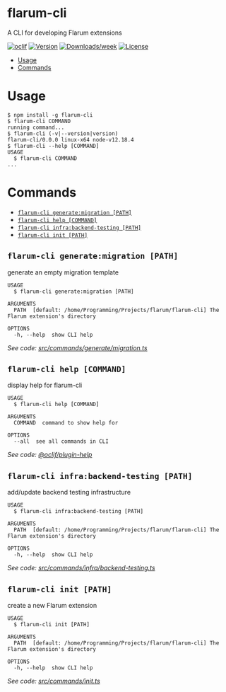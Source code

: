 flarum-cli
==========

A CLI for developing Flarum extensions

[![oclif](https://img.shields.io/badge/cli-oclif-brightgreen.svg)](https://oclif.io)
[![Version](https://img.shields.io/npm/v/flarum-cli.svg)](https://npmjs.org/package/flarum-cli)
[![Downloads/week](https://img.shields.io/npm/dw/flarum-cli.svg)](https://npmjs.org/package/flarum-cli)
[![License](https://img.shields.io/npm/l/flarum-cli.svg)](https://github.com/flarum/flarum-cli/blob/master/package.json)

<!-- toc -->
* [Usage](#usage)
* [Commands](#commands)
<!-- tocstop -->
# Usage
<!-- usage -->
```sh-session
$ npm install -g flarum-cli
$ flarum-cli COMMAND
running command...
$ flarum-cli (-v|--version|version)
flarum-cli/0.0.0 linux-x64 node-v12.18.4
$ flarum-cli --help [COMMAND]
USAGE
  $ flarum-cli COMMAND
...
```
<!-- usagestop -->
# Commands
<!-- commands -->
* [`flarum-cli generate:migration [PATH]`](#flarum-cli-generatemigration-path)
* [`flarum-cli help [COMMAND]`](#flarum-cli-help-command)
* [`flarum-cli infra:backend-testing [PATH]`](#flarum-cli-infrabackend-testing-path)
* [`flarum-cli init [PATH]`](#flarum-cli-init-path)

## `flarum-cli generate:migration [PATH]`

generate an empty migration template

```
USAGE
  $ flarum-cli generate:migration [PATH]

ARGUMENTS
  PATH  [default: /home/Programming/Projects/flarum/flarum-cli] The Flarum extension's directory

OPTIONS
  -h, --help  show CLI help
```

_See code: [src/commands/generate/migration.ts](https://github.com/flarum/flarum-cli/blob/v0.0.0/src/commands/generate/migration.ts)_

## `flarum-cli help [COMMAND]`

display help for flarum-cli

```
USAGE
  $ flarum-cli help [COMMAND]

ARGUMENTS
  COMMAND  command to show help for

OPTIONS
  --all  see all commands in CLI
```

_See code: [@oclif/plugin-help](https://github.com/oclif/plugin-help/blob/v3.2.2/src/commands/help.ts)_

## `flarum-cli infra:backend-testing [PATH]`

add/update backend testing infrastructure

```
USAGE
  $ flarum-cli infra:backend-testing [PATH]

ARGUMENTS
  PATH  [default: /home/Programming/Projects/flarum/flarum-cli] The Flarum extension's directory

OPTIONS
  -h, --help  show CLI help
```

_See code: [src/commands/infra/backend-testing.ts](https://github.com/flarum/flarum-cli/blob/v0.0.0/src/commands/infra/backend-testing.ts)_

## `flarum-cli init [PATH]`

create a new Flarum extension

```
USAGE
  $ flarum-cli init [PATH]

ARGUMENTS
  PATH  [default: /home/Programming/Projects/flarum/flarum-cli] The Flarum extension's directory

OPTIONS
  -h, --help  show CLI help
```

_See code: [src/commands/init.ts](https://github.com/flarum/flarum-cli/blob/v0.0.0/src/commands/init.ts)_
<!-- commandsstop -->
